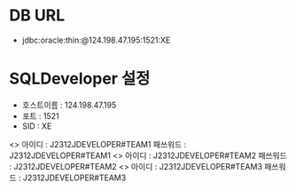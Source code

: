 # DB URL   
  - jdbc:oracle:thin:@124.198.47.195:1521:XE

# SQLDeveloper 설정
 - 호스트이름   : 124.198.47.195
 - 포트        : 1521
 - SID         : XE
 	
<<team1>>
아이디	  : J2312JDEVELOPER#TEAM1
패쓰워드 : J2312JDEVELOPER#TEAM1
<<team2>>
아이디	  : J2312JDEVELOPER#TEAM2
패쓰워드 : J2312JDEVELOPER#TEAM2
<<team3>>
아이디	  : J2312JDEVELOPER#TEAM3
패쓰워드 : J2312JDEVELOPER#TEAM3
